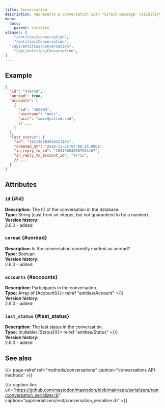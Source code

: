 ```yaml
---
title: Conversation
description: Represents a conversation with "direct message" visibility.
menu:
  docs:
    parent: entities
aliases: [
	"/entities/conversation",
	"/entities/Conversation",
  "/api/entities/conversation",
	"/api/entities/Conversation",
]
---
```


## Example

```json
{
  "id": "418450",
  "unread": true,
  "accounts": [
    {
      "id": "482403",
      "username": "amic",
      "acct": "amic@nulled.red",
      // ...
    }
  ],
  "last_status": {
    "id": "103196583826321184",
    "created_at": "2019-11-25T04:08:24.000Z",
    "in_reply_to_id": "103196540587943467",
    "in_reply_to_account_id": "14715",
    // ...
  }
}
```

## Attributes

### `id` {#id}

**Description:** The ID of the conversation in the database.\
**Type:** String (cast from an integer, but not guaranteed to be a number)\
**Version history:**\
2.6.0 - added

### `unread` {#unread}

**Description:** Is the conversation currently marked as unread?\
**Type:** Boolean\
**Version history:**\
2.6.0 - added

### `accounts` {#accounts}

**Description:** Participants in the conversation.\
**Type:** Array of [Account]({{< relref "entities/Account" >}})\
**Version history:**\
2.6.0 - added

### `last_status` {#last_status}

**Description:** The last status in the conversation.\
**Type:** (nullable) [Status]({{< relref "entities/Status" >}})\
**Version history:**\
2.6.0 - added

## See also

{{< page-relref ref="methods/conversations" caption="conversations API methods" >}}

{{< caption-link url="https://github.com/mastodon/mastodon/blob/main/app/serializers/rest/conversation_serializer.rb" caption="app/serializers/rest/conversation_serializer.rb" >}}
